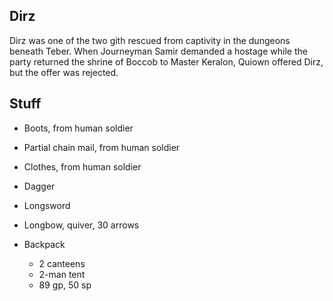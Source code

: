 
## Dirz

Dirz was one of the two gith rescued from captivity in the dungeons beneath
Teber.  When Journeyman Samir demanded a hostage while the party returned the
shrine of Boccob to Master Keralon, Quiown offered Dirz, but the offer was
rejected.

## Stuff

* Boots, from human soldier
* Partial chain mail, from human soldier
* Clothes, from human soldier
* Dagger
* Longsword
* Longbow, quiver, 30 arrows

* Backpack
    * 2 canteens
    * 2-man tent
    * 89 gp, 50 sp

